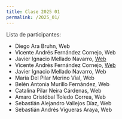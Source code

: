 ```yaml
---
title: Clase 2025 01
permalink: /2025_01/
---
```


Lista de participantes:
- Diego Ara Bruhn, Web
- Vicente Andrés Fernández Cornejo, Web
- Javier Ignacio Mellado Navarro, [Web](https://jivm13.github.io/mi-pagina-web/)
- Vicente Andrés Fernández Cornejo, [Web](https://vich1n.github.io/mi-pagina-web/)
- Javier Ignacio Mellado Navarro, Web
- María Del Pilar Merino Vial, Web
- Belén Antonia Murillo Fernández, Web
- Catalina Pilar Neira Cárdenas, Web
- Amaro Cristóbal Toledo Correa, Web
- Sebastián Alejandro Vallejos Díaz, Web
- Sebastián Andrés Vigueras Araya, Web
